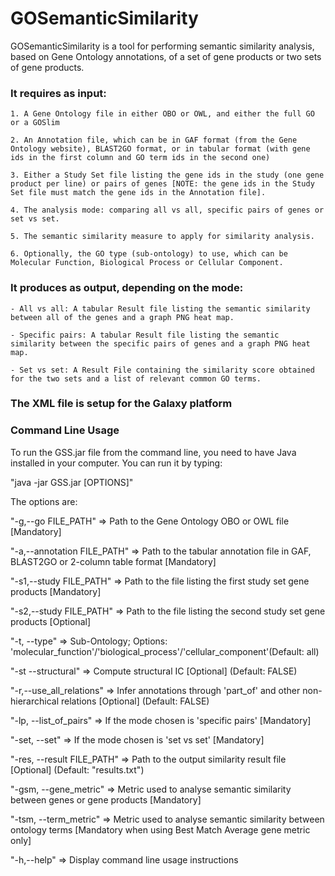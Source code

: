 # GOSemanticSimilarity

GOSemanticSimilarity is a tool for performing semantic similarity analysis, based on Gene Ontology annotations, of a set of gene products or two sets of gene products.

### It requires as input:

    1. A Gene Ontology file in either OBO or OWL, and either the full GO or a GOSlim

    2. An Annotation file, which can be in GAF format (from the Gene Ontology website), BLAST2GO format, or in tabular format (with gene ids in the first column and GO term ids in the second one)

    3. Either a Study Set file listing the gene ids in the study (one gene product per line) or pairs of genes [NOTE: the gene ids in the Study Set file must match the gene ids in the Annotation file].
    
    4. The analysis mode: comparing all vs all, specific pairs of genes or set vs set.

    5. The semantic similarity measure to apply for similarity analysis.

    6. Optionally, the GO type (sub-ontology) to use, which can be Molecular Function, Biological Process or Cellular Component.

### It produces as output, depending on the mode:

    - All vs all: A tabular Result file listing the semantic similarity between all of the genes and a graph PNG heat map.
    
    - Specific pairs: A tabular Result file listing the semantic similarity between the specific pairs of genes and a graph PNG heat map.
    
    - Set vs set: A Result File containing the similarity score obtained for the two sets and a list of relevant common GO terms. 

### The XML file is setup for the Galaxy platform

### Command Line Usage

To run the GSS.jar file from the command line, you need to have Java installed in your computer. You can run it by typing:

"java -jar GSS.jar [OPTIONS]"

The options are:

"-g,--go FILE_PATH" => Path to the Gene Ontology OBO or OWL file [Mandatory]

"-a,--annotation FILE_PATH" => Path to the tabular annotation file in GAF, BLAST2GO or 2-column table format [Mandatory]

"-s1,--study FILE_PATH" => Path to the file listing the first study set gene products [Mandatory]

"-s2,--study FILE_PATH" => Path to the file listing the second study set gene products [Optional]

"-t, --type" => Sub-Ontology; Options: 'molecular_function'/'biological_process'/'cellular_component'(Default: all)

"-st --structural" => Compute structural IC [Optional] (Default: FALSE)

"-r,--use_all_relations" => Infer annotations through 'part_of' and other non-hierarchical relations [Optional] (Default: FALSE)

"-lp, --list_of_pairs" => If the mode chosen is 'specific pairs' [Mandatory]

"-set, --set" => If the mode chosen is 'set vs set' [Mandatory]

"-res, --result FILE_PATH" => Path to the output similarity result file [Optional] (Default: "results.txt")

"-gsm, --gene_metric" => Metric used to analyse semantic similarity between genes or gene products [Mandatory]

"-tsm, --term_metric" => Metric used to analyse semantic similarity between ontology terms [Mandatory when using Best Match Average gene metric only]

"-h,--help" => Display command line usage instructions
